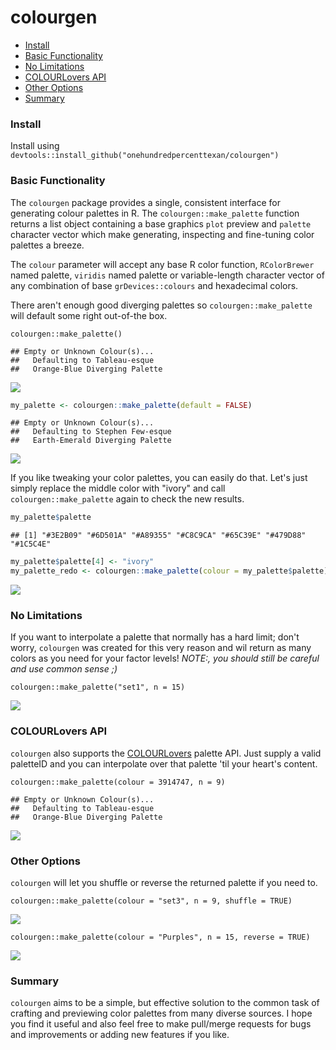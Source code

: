 colourgen
================

-   [Install](#install)
-   [Basic Functionality](#basic-functionality)
-   [No Limitations](#no-limitations)
-   [COLOURLovers API](#colourlovers-api)
-   [Other Options](#other-options)
-   [Summary](#summary)

### Install

Install using `devtools::install_github("onehundredpercenttexan/colourgen")`

### Basic Functionality

The `colourgen` package provides a single, consistent interface for generating colour palettes in R. The `colourgen::make_palette` function returns a list object containing a base graphics `plot` preview and `palette` character vector which make generating, inspecting and fine-tuning color palettes a breeze.

The `colour` parameter will accept any base R color function, `RColorBrewer` named palette, `viridis` named palette or variable-length character vector of any combination of base `grDevices::colours` and hexadecimal colors.

There aren't enough good diverging palettes so `colourgen::make_palette` will default some right out-of-the box.

`colourgen::make_palette()`

    ## Empty or Unknown Colour(s)... 
    ##   Defaulting to Tableau-esque 
    ##   Orange-Blue Diverging Palette

![](README_files/figure-markdown_github-ascii_identifiers/unnamed-chunk-1-1.png)

``` r
my_palette <- colourgen::make_palette(default = FALSE)
```

    ## Empty or Unknown Colour(s)... 
    ##   Defaulting to Stephen Few-esque 
    ##   Earth-Emerald Diverging Palette

![](README_files/figure-markdown_github-ascii_identifiers/unnamed-chunk-2-1.png)

If you like tweaking your color palettes, you can easily do that. Let's just simply replace the middle color with "ivory" and call `colourgen::make_palette` again to check the new results.

``` r
my_palette$palette
```

    ## [1] "#3E2B09" "#6D501A" "#A89355" "#C8C9CA" "#65C39E" "#479D88" "#1C5C4E"

``` r
my_palette$palette[4] <- "ivory"
my_palette_redo <- colourgen::make_palette(colour = my_palette$palette)
```

![](README_files/figure-markdown_github-ascii_identifiers/unnamed-chunk-3-1.png)

### No Limitations

If you want to interpolate a palette that normally has a hard limit; don't worry, `colourgen` was created for this very reason and wil return as many colors as you need for your factor levels! *NOTE:, you should still be careful and use common sense ;)*

`colourgen::make_palette("set1", n = 15)`

![](README_files/figure-markdown_github-ascii_identifiers/unnamed-chunk-4-1.png)

### COLOURLovers API

`colourgen` also supports the [COLOURLovers](http://www.colourlovers.com/palettes) palette API. Just supply a valid paletteID and you can interpolate over that palette 'til your heart's content.

`colourgen::make_palette(colour = 3914747, n = 9)`

    ## Empty or Unknown Colour(s)... 
    ##   Defaulting to Tableau-esque 
    ##   Orange-Blue Diverging Palette

![](README_files/figure-markdown_github-ascii_identifiers/unnamed-chunk-5-1.png)

### Other Options

`colourgen` will let you shuffle or reverse the returned palette if you need to.

`colourgen::make_palette(colour = "set3", n = 9, shuffle = TRUE)`

![](README_files/figure-markdown_github-ascii_identifiers/unnamed-chunk-6-1.png)

`colourgen::make_palette(colour = "Purples", n = 15, reverse = TRUE)`

![](README_files/figure-markdown_github-ascii_identifiers/unnamed-chunk-7-1.png)

### Summary

`colourgen` aims to be a simple, but effective solution to the common task of crafting and previewing color palettes from many diverse sources. I hope you find it useful and also feel free to make pull/merge requests for bugs and improvements or adding new features if you like.

